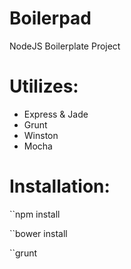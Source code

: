 Boilerpad
=========

NodeJS Boilerplate Project

Utilizes:
=========

+ Express & Jade
+ Grunt
+ Winston
+ Mocha


Installation:
==============
``npm install

``bower install

``grunt
